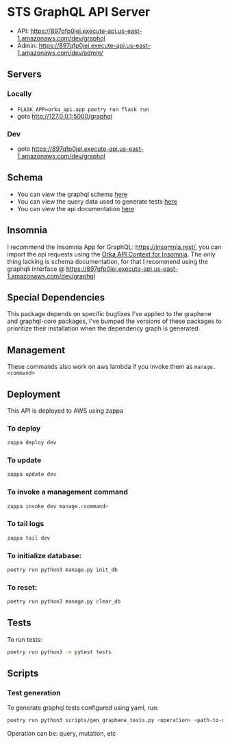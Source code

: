 # STS GraphQL API Server
* API: https://897qfp0jei.execute-api.us-east-1.amazonaws.com/dev/graphql
* Admin: https://897qfp0jei.execute-api.us-east-1.amazonaws.com/dev/admin/

## Servers
### Locally
* `FLASK_APP=orka_api.app poetry run flask run`
* goto http://127.0.0.1:5000/graphql

### Dev
* goto https://897qfp0jei.execute-api.us-east-1.amazonaws.com/dev/graphql

## Schema
* You can view the graphql schema [here](schema.graphql)
* You can view the query data used to generate tests [here](tests/schemas/users/test_data)
* You can view the api documentation [here](docs/schema)

## Insomnia
I recommend the Insomnia App for GraphQL: https://insomnia.rest/, you can import the api requests using the [Orka API Context for Insomnia](Orka-API-Context-for-Insomnia.yaml).  The only thing lacking is schema documentation, for that I recommend using the graphqli interface @ https://897qfp0jei.execute-api.us-east-1.amazonaws.com/dev/graphql

## Special Dependencies
This package depends on specific bugfixes I've applied to the graphene and graphql-core packages, I've bumped the versions of these packages to prioritize their installation when the dependency graph is generated.


## Management
These commands also work on aws lambda if you invoke them as `manage.<command>`

## Deployment
This API is deployed to AWS using zappa

### To deploy
```bash
zappa deploy dev
```

### To update
```bash
zappa update dev
```

### To invoke a management command
```bash
zappa invoke dev manage.<command>
```

### To tail logs
```bash
zappa tail dev
```

### To initialize database:
```bash
poetry run python3 manage.py init_db
```
### To reset:
```bash
poetry run python3 manage.py clear_db
```

## Tests
To run tests:
```bash
poetry run python3 -m pytest tests
```

## Scripts

### Test generation
To generate graphql tests configured using yaml, run:
```bash
poetry run python3 scripts/gen_graphene_tests.py <operation> <path-to-data.yaml>
```
Operation can be: query, mutation, etc

